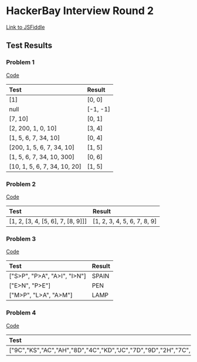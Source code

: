 # HackerBay Interview Round 2

[Link to JSFiddle](https://jsfiddle.net/iammola/vhc9k0yj/15/)

## Test Results

### Problem 1

[Code](./Problem%201.ts)

| Test                         | Result   |
| :--------------------------- | :------- |
| [1]                          | [0, 0]   |
| null                         | [-1, -1] |
| [7, 10]                      | [0, 1]   |
| [2, 200, 1, 0, 10]           | [3, 4]   |
| [1, 5, 6, 7, 34, 10]         | [0, 4]   |
| [200, 1, 5, 6, 7, 34, 10]    | [1, 5]   |
| [1, 5, 6, 7, 34, 10, 300]    | [0, 6]   |
| [10, 1, 5, 6, 7, 34, 10, 20] | [1, 5]   |

### Problem 2

[Code](./Problem%202.ts)

| Test                              | Result                      |
| :-------------------------------- | :-------------------------- |
| [1, 2, [3, 4, [5, 6], 7, [8, 9]]] | [1, 2, 3, 4, 5, 6, 7, 8, 9] |

### Problem 3

[Code](./Problem%203.ts)

| Test                         | Result |
| :--------------------------- | :----- |
| ["S>P", "P>A", "A>I", "I>N"] | SPAIN  |
| ["E>N", "P>E"]               | PEN    |
| ["M>P", "L>A", "A>M"]        | LAMP   |

### Problem 4

[Code](./Problem%204.ts)

| Test                                                                                   | Result |
| :------------------------------------------------------------------------------------- | :----- |
| ["9C","KS","AC","AH","8D","4C","KD","JC","7D","9D","2H","7C","3C","7S","5C","6H","TH"] | 0      |
